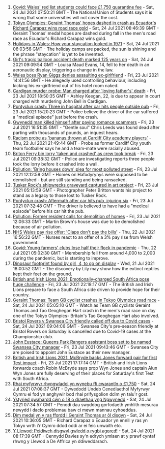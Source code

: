 1. [Covid: Wales' red list students could face £1,750 quarantine fee](https://www.bbc.co.uk/news/uk-wales-57929224) - Sat, 24 Jul 2021 07:50:21 GMT - The National Union of Students says it is wrong that some universities will not cover the cost.
2. [Tokyo Olympics: Geraint Thomas' hopes dashed in crash as Ecuador's Richard Carapaz wins road race gold](https://www.bbc.co.uk/sport/olympics/57952349) - Sat, 24 Jul 2021 08:46:39 GMT - Geraint Thomas' medal hopes are dashed during fall in the men's road race as Ecuador's Richard Carapaz wins gold.
3. [Holidays in Wales: How your staycation looked in 1971](https://www.bbc.co.uk/news/uk-wales-57918491) - Sat, 24 Jul 2021 06:03:56 GMT - The holiday camps are packed, the sun is shining and the phrase "staycation" is yet to be invented.
4. [Girl's tragic balloon accident death marked 125 years on](https://www.bbc.co.uk/news/uk-wales-57932076) - Sat, 24 Jul 2021 09:09:54 GMT - Louisa Maud Evans, 14, fell to her death in an aeronautic display, triggering a change in the law.
5. [Wales boss Ryan Giggs denies assaulting ex-girlfriend](https://www.bbc.co.uk/news/uk-wales-57939707) - Fri, 23 Jul 2021 14:41:56 GMT - He allegedly used controlling behaviour, including kicking his ex-girlfriend out of his hotel room naked.
6. [Cardigan murder probe: Man charged after 'loving father's' death](https://www.bbc.co.uk/news/uk-wales-57947641) - Fri, 23 Jul 2021 18:50:35 GMT - Ashley Keegan, 22, is due to appear in court charged with murdering John Bell in Cardigan.
7. [Pontyclun crash: Three in hospital after car hits people outside pub](https://www.bbc.co.uk/news/uk-wales-57934076) - Fri, 23 Jul 2021 15:20:23 GMT - Police believe the driver of the car suffered a "medical episode" just before the crash.
8. [Gwynedd man killed himself after paying romance scammers](https://www.bbc.co.uk/news/uk-wales-57935467) - Fri, 23 Jul 2021 16:51:35 GMT - "Gentle soul" Chris Leeds was found dead after parting with thousands of pounds, an inquest hears.
9. [Racism probe as 'bananas thrown at Cardiff City academy players'](https://www.bbc.co.uk/news/uk-wales-57934499) - Thu, 22 Jul 2021 21:49:44 GMT - Probe as former Cardiff City youth team footballer says he and a team-mate were racially abused.
10. [Briton Ferry bin lorry 'taken and crashed' as crew took break](https://www.bbc.co.uk/news/uk-wales-57941011) - Fri, 23 Jul 2021 09:38:32 GMT - Police are investigating reports three people took the lorry before it crashed into a wall.
11. [Pollution: 'Bring houses down' plea for most polluted street](https://www.bbc.co.uk/news/uk-wales-57935458) - Fri, 23 Jul 2021 12:12:58 GMT - Homes on Hafodyrynys were supposed to be demolished - but are still standing and being ransacked.
12. [Tusker Rock's shipwrecks graveyard captured in art project](https://www.bbc.co.uk/news/uk-wales-57918489) - Fri, 23 Jul 2021 05:13:59 GMT - Photographer Peter Britton wants his project to stand as a legacy to those lost to Tusker Rock.
13. [Pontyclun crash: Aftermath after car hits pub, injuring six](https://www.bbc.co.uk/news/uk-wales-57939709) - Fri, 23 Jul 2021 07:32:48 GMT - The driver is believed to have had a "medical episode" before his car hit the pub.
14. [Pollution: Former resident calls for demolition of homes](https://www.bbc.co.uk/news/uk-wales-57941020) - Fri, 23 Jul 2021 12:06:33 GMT - Martin Brown's house was due to be demolished because of air pollution.
15. [NHS Wales pay rise offer: 'Claps don't pay the bills'](https://www.bbc.co.uk/news/uk-wales-57932294) - Thu, 22 Jul 2021 16:56:22 GMT - Nurses react to an offer of a 3% pay rise from Welsh government.
16. [Covid: Young farmers' clubs lose half their flock in pandemic](https://www.bbc.co.uk/news/uk-wales-57923766) - Thu, 22 Jul 2021 05:02:30 GMT - Membership fell from around 4,000 to 2,000 during the pandemic, but is starting to improve.
17. [Dinosaur footprint found by girl, 4, to go on display](https://www.bbc.co.uk/news/uk-wales-57921987) - Wed, 21 Jul 2021 18:00:52 GMT - The discovery by Lily may show how the extinct reptiles kept their feet on the ground.
18. [British and Irish Lions 2021: Emotionally-charged South Africa pose huge challenge](https://www.bbc.co.uk/sport/rugby-union/57947839) - Fri, 23 Jul 2021 22:18:17 GMT - The British and Irish Lions prepare to face a South Africa side driven to provide hope for their country.
19. [Geraint Thomas: Team GB cyclist crashes in Tokyo Olympics road race](https://www.bbc.co.uk/sport/av/olympics/57950904) - Sat, 24 Jul 2021 05:05:10 GMT - Watch as Team GB cyclists Geraint Thomas and Tao Geoghegan Hart crash in the men's road race on day one of the Tokyo Olympics- Britain's Tao Geoghegan Hart also involved.
20. [Bristol Rovers v Swansea City friendly called off due to Covid cases](https://www.bbc.co.uk/sport/football/57953909) - Sat, 24 Jul 2021 09:04:06 GMT - Swansea City's pre-season friendly at Bristol Rovers on Saturday is cancelled due to Covid-19 cases at the Championship club.
21. [John Eustace: Queens Park Rangers assistant boss set to be named Swansea City manager](https://www.bbc.co.uk/sport/football/57942276) - Fri, 23 Jul 2021 09:43:46 GMT - Swansea City are poised to appoint John Eustace as their new manager.
22. [British and Irish Lions 2021: McBryde backs Jones forward pair for first Test impact](https://www.bbc.co.uk/sport/av/rugby-union/57947349) - Fri, 23 Jul 2021 17:17:14 GMT - British and Irish Lions forwards coach Robin McBryde says prop Wyn Jones and captain Alun Wyn Jones are fully deserving of their places for Saturday's first Test with South Africa.
23. [Rhai myfyrwyr rhyngwladol yn wynebu ffi cwarantîn o £1,750](https://www.bbc.co.uk/newyddion/57941946) - Sat, 24 Jul 2021 07:08:37 GMT - Dywedodd Undeb Cenedlaethol Myfyrwyr Cymru ei fod yn anghywir bod rhai prifysgolion ddim yn talu'r gost.
24. [Ystyried gwahardd cŵn o 18 o draethau yng Ngwynedd](https://www.bbc.co.uk/newyddion/57933818) - Sat, 24 Jul 2021 07:34:57 GMT - Penodi dau swyddog gorfodaeth ymhlith mesurau newydd i daclo problemau baw ci mewn mannau cyhoeddus.
25. [Dim medal yn y ras ffordd i Geraint Thomas ar ôl disgyn](https://www.bbc.co.uk/newyddion/57953312) - Sat, 24 Jul 2021 10:36:05 GMT - Richard Carapaz o Ecuador yn ennill y ras yn Tokyo wrth i'r Cymro ddod oddi ar ei feic unwaith eto.
26. [Y Llewod: Peidiwch disgwyl gwledd o rygbi agored!](https://www.bbc.co.uk/newyddion/57945697) - Sat, 24 Jul 2021 08:17:39 GMT - Cennydd Davies sy'n edrych ymlaen at y prawf cyntaf rhwng y Llewod a De Affrica yn ddiweddarach.
